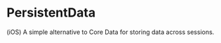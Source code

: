 PersistentData
==============

(iOS) A simple alternative to Core Data for storing data across sessions.